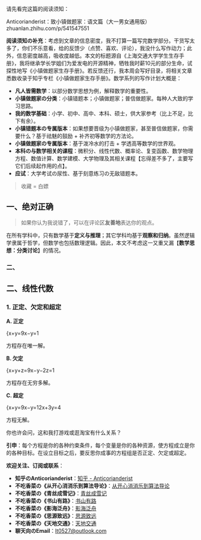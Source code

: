 请先看完这篇的阅读须知：

Anticorianderist：致小镇做题家：语文篇（大一男女通用版）zhuanlan.zhihu.com/p/541547551

**阅读须知の补充**：考虑到文章的信息密度，我不打算一篇写完数学部分。干货写太多了，你们不乐意看，给的反馈少（点赞、喜欢、评论），我没什么写作动力；此外，信息密度越高，吸收度越低。本文的标题源自《上海交通大学学生生存手册》，我将继承学长学姐们为爱发电的开源精神，牺牲我时薪10元的部分生命，试探性地写《小镇做题家生存手册》。若反馈还行，我本周会写好目录，将相关文章悉数收录于知乎专栏《小镇做题家生存手册》。数学系列的写作计划大概是：

- **凡人皆需数学**：以部分数学思想为例，解释数学的重要性。
- **小镇做题家の分类**：小镇错题本；小镇做题家；普信做题家。每种人大致的学习思路。
- **我的数学基础**：小学、初中、高中、本科、硕士，供大家参考（比上不足，比下有余）。
- **小镇错题本の专属版本**：如果想要晋级为小镇做题家，甚至普信做题家，你需要什么？基于祛魅的鼓励 + 补齐初等数学的方法论。
- **小镇做题家の专属版本**：基于泼冷水的打击 + 学透高等数学的世界观。
- **本科の与数学相关的课程**：微积分、线性代数、概率论、复变函数、数学物理方程、数值计算、数学建模、大学物理及其相关课程【忘得差不多了，主要写它们后续起作用的点】。
- **应试**：大学考试の尿性、基于刻意练习の无敌错题本。

> 收藏 = 白嫖

## 一、绝对正确

> 如果你认为我说错了，可以在评论区**友善地**表达你的观点。

在所有学科中，只有数学基于**定义与推理**；其它学科均基于**观察和归纳**。虽然逻辑学隶属于哲学，但数学也包括数理逻辑。因此，本文不考虑这一又重又漏【**数学思想：分类讨论**】的情况。

### 二、

## 二、线性代数

### 1. 正定、欠定和超定

**A. 正定**

{x+y=9x−y=1 

方程存在唯一解。

**B. 欠定**

{x+y+z=9x−y−2z=1 

方程存在无穷多解。

**C. 超定**

{x+y=9x−y=12x+3y=4 

方程无解。

你也许会问，这和我打游戏或逛淘宝有什么关系？

**引申**：每个方程是你的各种约束条件，每个变量是你的各种资源，使方程成立是你的各种目标。在设立目标之后，要反思你成事的方程组是否正定、欠定或超定。

**欢迎关注、订阅或联系**：

- **知乎のAnticorianderist**：[知乎 - Anticorianderist](https://www.zhihu.com/people/Goldage_0527)
- **不吃香菜の《从开心消消乐到算法导论》**：[从开心消消乐到算法导论](https://www.zhihu.com/column/c_1516479701878575104)
- **不吃香菜の《青丝成雪记》**：[青丝成雪记](https://www.zhihu.com/column/c_1519263107284762625)
- **不吃香菜の《书山有路》**：[书山有路](https://www.zhihu.com/column/c_1508526433945747456)
- **不吃香菜の《影海泛舟》**：[影海泛舟](https://www.zhihu.com/column/c_1516916163129249792)
- **不吃香菜の《思源致远》**：[思源致远](https://www.zhihu.com/column/c_1529809825407610880)
- **不吃香菜の《天地交通》**：[天地交通](https://www.zhihu.com/column/c_1529810074112978944)
- **聊天向のEmail**：lt0527@outlook.com